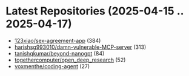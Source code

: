 # Latest Repositories (2025-04-15 .. 2025-04-17)

- [123xiao/sex-agreement-app](https://github.com/123xiao/sex-agreement-app) (384)
- [harishsg993010/damn-vulnerable-MCP-server](https://github.com/harishsg993010/damn-vulnerable-MCP-server) (313)
- [tanishqkumar/beyond-nanogpt](https://github.com/tanishqkumar/beyond-nanogpt) (84)
- [togethercomputer/open_deep_research](https://github.com/togethercomputer/open_deep_research) (52)
- [voxmenthe/coding-agent](https://github.com/voxmenthe/coding-agent) (27)
